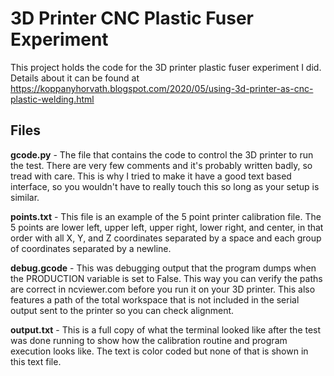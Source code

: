# 3D Printer CNC Plastic Fuser Experiment

This project holds the code for the 3D printer plastic fuser experiment I did.
Details about it can be found at https://koppanyhorvath.blogspot.com/2020/05/using-3d-printer-as-cnc-plastic-welding.html

## Files

**gcode.py** - The file that contains the code to control the 3D printer to run the test. There are very few comments and it's probably written badly, so tread with care. This is why I tried to make it have a good text based interface, so you wouldn't have to really touch this so long as your setup is similar.

**points.txt** - This file is an example of the 5 point printer calibration file. The 5 points are lower left, upper left, upper right, lower right, and center, in that order with all X, Y, and Z coordinates separated by a space and each group of coordinates separated by a newline.

**debug.gcode** - This was debugging output that the program dumps when the PRODUCTION variable is set to False. This way you can verify the paths are correct in ncviewer.com before you run it on your 3D printer. This also features a path of the total workspace that is not included in the serial output sent to the printer so you can check alignment.

**output.txt** - This is a full copy of what the terminal looked like after the test was done running to show how the calibration routine and program execution looks like. The text is color coded but none of that is shown in this text file.
